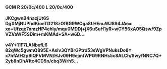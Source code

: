 #### GCM R 20/0c/400 L 20/0c/400 
**JKCgwnB4nazjUt6S**<br/>**DgXMjNUPhdKioeTD218zOfBG9WOga8LHEnuWJS94JAo=**<br/>**xo+Ufzqe7omzHP4ehIy/mqu0MDDj+jX6uSuH1yR+wGY56xA05Qsw/9ZpVZVaWF5SDim+mKMAd+SA+w6D...**<br/><br/> 
**v4Y+11F7LANbxfL6**<br/>**82qWc5gwmQ895E+AsIv3QYBrGPtrx53sWgVPNuksDo8=**<br/>**x7hfAtH2p9IQFVMVN/HJv09H9ejmtWPG9RNHs5c8ALCh/6wyfNNC7Q+2yb8nDhA1tc4CD5n/cbq3Wrh5...**